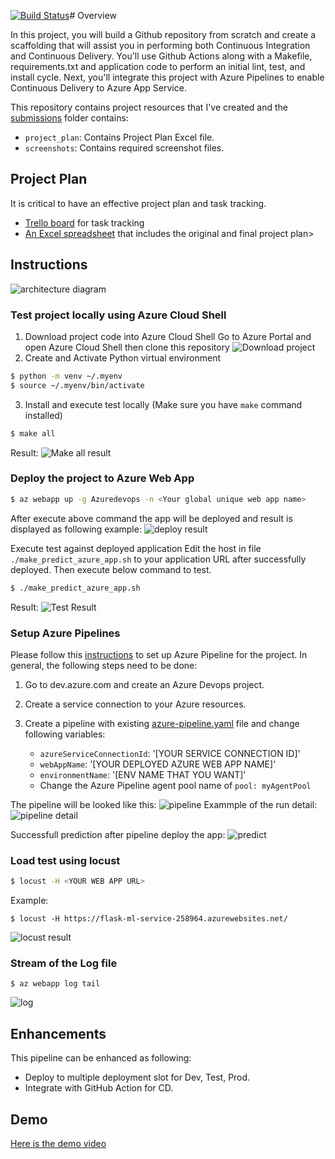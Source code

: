 [![Build Status](https://dev.azure.com/udacitydevops/flask-ml-deploy/_apis/build/status%2Ftrieutritam.udacity-building-cicd-pipeline?branchName=main)](https://dev.azure.com/udacitydevops/flask-ml-deploy/_build/latest?definitionId=2&branchName=main)# Overview

In this project, you will build a Github repository from scratch and create a scaffolding that will assist you in performing both Continuous Integration and Continuous Delivery. You'll use Github Actions along with a Makefile, requirements.txt and application code to perform an initial lint, test, and install cycle. Next, you'll integrate this project with Azure Pipelines to enable Continuous Delivery to Azure App Service.

This repository contains project resources that I've created and the [submissions](./submissions) folder contains:

- `project_plan`: Contains Project Plan Excel file.
- `screenshots`: Contains required screenshot files.

## Project Plan

It is critical to have an effective project plan and task tracking.

- [Trello board](https://trello.com/invite/b/YeApRI37/ATTI6ffb96be66f208bc10c63ce4ee9da271F5EF2726/building-a-ci-cd-pipeline) for task tracking
- [An Excel spreadsheet](./submissions/project_plan/Project%20Management.xlsx) that includes the original and final project plan>

## Instructions

![architecture diagram](./submissions/architecture-diagram.png)

### Test project locally using Azure Cloud Shell

1. Download project code into Azure Cloud Shell
   Go to Azure Portal and open Azure Cloud Shell then clone this repository
   ![Download project](./submissions/screenshots//Download-project.png)
2. Create and Activate Python virtual environment

```bash
$ python -m venv ~/.myenv
$ source ~/.myenv/bin/activate
```

3. Install and execute test locally (Make sure you have `make` command installed)

```bash
$ make all
```

Result:
![Make all result](./submissions/screenshots/make-all-result.png)

### Deploy the project to Azure Web App

```bash
$ az webapp up -g Azuredevops -n <Your global unique web app name>
```

After execute above command the app will be deployed and result is displayed as following example:
![deploy result](./submissions/screenshots/5.Execute-Azure-WebApp-Up-Result.png)

Execute test against deployed application
Edit the host in file `./make_predict_azure_app.sh` to your application URL after successfully deployed. Then execute below command to test.

```bash
$ ./make_predict_azure_app.sh
```

Result:
![Test Result](./submissions/screenshots/6.execute_make_predict_azure_app.png)

### Setup Azure Pipelines

Please follow this [instructions](https://learn.microsoft.com/en-us/azure/devops/pipelines/ecosystems/python-webapp?view=azure-devops&tabs=linux) to set up Azure Pipeline for the project. In general, the following steps need to be done:

1. Go to dev.azure.com and create an Azure Devops project.
2. Create a service connection to your Azure resources.
3. Create a pipeline with existing [azure-pipeline.yaml](./azure-pipelines.yml) file and change following variables:

   - `azureServiceConnectionId`: '[YOUR SERVICE CONNECTION ID]'
   - `webAppName`: '[YOUR DEPLOYED AZURE WEB APP NAME]'
   - `environmentName`: '[ENV NAME THAT YOU WANT]'
   - Change the Azure Pipeline agent pool name of `pool: myAgentPool`

The pipeline will be looked like this:
![pipeline](./submissions/screenshots/azure-pipeline.png)
Exammple of the run detail:
![pipeline detail](./submissions/screenshots/azure-pipeline-running.png)

Successfull prediction after pipeline deploy the app:
![predict](./submissions/screenshots/6.execute_make_predict_azure_app.png)

### Load test using locust

```bash
$ locust -H <YOUR WEB APP URL>
```

Example:

```
$ locust -H https://flask-ml-service-258964.azurewebsites.net/
```

![locust result](./submissions/screenshots/4.Performance-Test-Locust.png)

### Stream of the Log file

```
$ az webapp log tail
```

![log](./submissions/screenshots/azure-log-stream.png)

## Enhancements

This pipeline can be enhanced as following:

- Deploy to multiple deployment slot for Dev, Test, Prod.
- Integrate with GitHub Action for CD.

## Demo

[Here is the demo video](https://youtu.be/y07NHDvOZ6A)
